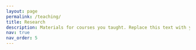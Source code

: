 ```yaml
---
layout: page
permalink: /teaching/
title: Research
description: Materials for courses you taught. Replace this text with your description.
nav: true
nav_order: 5
---
```


